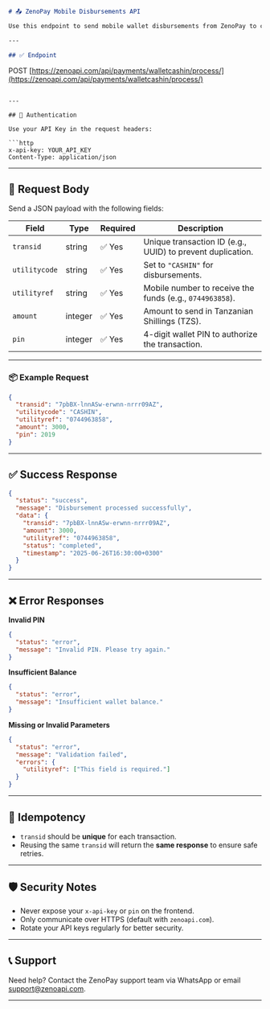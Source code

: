

```markdown
# 📤 ZenoPay Mobile Disbursements API

Use this endpoint to send mobile wallet disbursements from ZenoPay to customers. This API is designed for secure, fast, and automated fund transfers using your ZenoPay wallet balance.

---

## ✅ Endpoint

```

POST [https://zenoapi.com/api/payments/walletcashin/process/](https://zenoapi.com/api/payments/walletcashin/process/)

````

---

## 🔐 Authentication

Use your API Key in the request headers:

```http
x-api-key: YOUR_API_KEY
Content-Type: application/json
````

---

## 📨 Request Body

Send a JSON payload with the following fields:

| Field         | Type    | Required | Description                                                |
| ------------- | ------- | -------- | ---------------------------------------------------------- |
| `transid`     | string  | ✅ Yes    | Unique transaction ID (e.g., UUID) to prevent duplication. |
| `utilitycode` | string  | ✅ Yes    | Set to `"CASHIN"` for disbursements.                       |
| `utilityref`  | string  | ✅ Yes    | Mobile number to receive the funds (e.g., `0744963858`).   |
| `amount`      | integer | ✅ Yes    | Amount to send in Tanzanian Shillings (TZS).               |
| `pin`         | integer | ✅ Yes    | 4-digit wallet PIN to authorize the transaction.           |

---

### 📦 Example Request

```json
{
  "transid": "7pbBX-lnnASw-erwnn-nrrr09AZ",
  "utilitycode": "CASHIN",
  "utilityref": "0744963858",
  "amount": 3000,
  "pin": 2019
}
```

---

## ✅ Success Response

```json
{
  "status": "success",
  "message": "Disbursement processed successfully",
  "data": {
    "transid": "7pbBX-lnnASw-erwnn-nrrr09AZ",
    "amount": 3000,
    "utilityref": "0744963858",
    "status": "completed",
    "timestamp": "2025-06-26T16:30:00+0300"
  }
}
```

---

## ❌ Error Responses

**Invalid PIN**

```json
{
  "status": "error",
  "message": "Invalid PIN. Please try again."
}
```

**Insufficient Balance**

```json
{
  "status": "error",
  "message": "Insufficient wallet balance."
}
```

**Missing or Invalid Parameters**

```json
{
  "status": "error",
  "message": "Validation failed",
  "errors": {
    "utilityref": ["This field is required."]
  }
}
```

---

## 🔄 Idempotency

* `transid` should be **unique** for each transaction.
* Reusing the same `transid` will return the **same response** to ensure safe retries.

---

## 🛡️ Security Notes

* Never expose your `x-api-key` or `pin` on the frontend.
* Only communicate over HTTPS (default with `zenoapi.com`).
* Rotate your API keys regularly for better security.

---

## 📞 Support

Need help? Contact the ZenoPay support team via WhatsApp or email [support@zenoapi.com](mailto:support@zenoapi.com).

---

```

```

